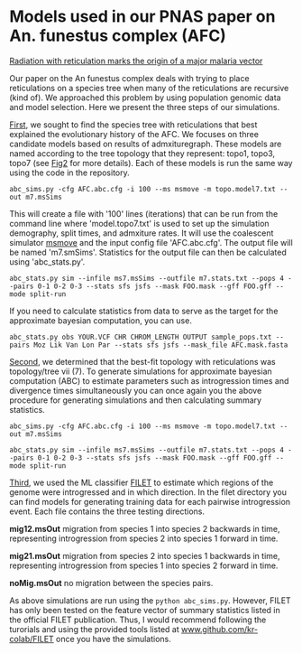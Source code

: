 # Models used in our PNAS paper on An. funestus complex (AFC)
[Radiation with reticulation marks the origin of a major malaria vector](LINK)

Our paper on the An funestus complex deals with trying to place reticulations on a species tree when many of the reticulations are recursive (kind of). We approached this problem by using population genomic data and model selection. Here we present the three steps of our simulations.

[First](abcrf), we sought to find the species tree with reticulations that best explained the evolutionary history of the AFC. We focuses on three candidate models based on results of admxituregraph. These models are named according to the tree topology that they represent: topo1, topo3, topo7 (see [Fig2](LINK) for more details). Each of these models is run the same way using the code in the repository.  

`abc_sims.py -cfg AFC.abc.cfg -i 100 --ms msmove -m topo.model7.txt --out m7.msSims`

This will create a file with '100' lines (iterations) that can be run from the command line where 'model.topo7.txt' is used to set up the simulation demography, split times, and admxiture rates. It will use the coalescent simulator [msmove](https://github.com/geneva/msmove) and the input config file 'AFC.abc.cfg'. The output file will be named 'm7.smSims'. Statistics for the output file can then be calculated using 'abc_stats.py'.  

`abc_stats.py sim --infile ms7.msSims --outfile m7.stats.txt --pops 4 --pairs 0-1 0-2 0-3 --stats sfs jsfs --mask FOO.mask --gff FOO.gff --mode split-run`

If you need to calculate statistics from data to serve as the target for the approximate bayesian computation, you can use.  

`abc_stats.py obs YOUR.VCF CHR CHROM_LENGTH OUTPUT sample_pops.txt --pairs Moz Lik Van Lon Par --stats sfs jsfs --mask_file AFC.mask.fasta`


[Second](abc_tree7), we determined that the best-fit topology with reticulations was topology/tree vii (7). To generate simulations for approximate bayesian computation (ABC) to estimate parameters such as introgression times and divergence times simultaneously you can once again you the above procedure for generating simulations and then calculating summary statistics.  

`abc_sims.py -cfg AFC.abc.cfg -i 100 --ms msmove -m topo.model7.txt --out m7.msSims`

`abc_stats.py sim --infile ms7.msSims --outfile m7.stats.txt --pops 4 --pairs 0-1 0-2 0-3 --stats sfs jsfs --mask FOO.mask --gff FOO.gff --mode split-run`


[Third](filet), we used the ML classifier [FILET](https://journals.plos.org/plosgenetics/article?id=10.1371/journal.pgen.1007341) to estimate which regions of the genome were introgressed and in which direction. In the filet directory you can find models for generating training data for each pairwise introgression event. Each file contains the three testing directions.

**mig12.msOut** migration from species 1 into species 2 backwards in time, representing introgression from species 2 into species 1 forward in time.

**mig21.msOut** migration from species 2 into species 1 backwards in time, representing introgression from species 1 into species 2 forward in time.

**noMig.msOut** no migration between the species pairs.

As above simulations are run using the `python abc_sims.py`. However, FILET has only been tested on the feature vector of summary statistics listed in the official FILET publication. Thus, I would recommend following the turorials and using the provided tools listed at www.github.com/kr-colab/FILET once you have the simulations.
